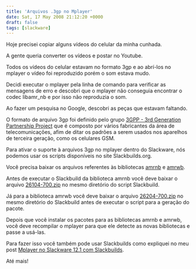 ```yaml
---
title: 'Arquivos .3gp no Mplayer'
date: Sat, 17 May 2008 21:12:20 +0000
draft: false
tags: [slackware]
---
```

Hoje precisei copiar alguns vídeos do celular da minha cunhada.

A gente queria converter os vídeos e postar no Youtube.

Todos os vídeos do celular estavam no formato 3gp e ao abrí-los no mplayer o vídeo foi reproduzido porém o som estava mudo.

Decidi executar o mplayer pela linha de comando para verificar as mensagens de erro e descobri que o mplayer não conseguia encontrar o codec libamr_nb e por isso não reproduzia o som.

Ao fazer um pesquisa no Google, descobri as peças que estavam faltando.

O formato de arquivo 3gp foi definido pelo grupo [3GPP - 3rd Generation Partnership Project](http://www.3gpp.org/About/about.htm) que é composto por vários fabricantes da área de telecomunicações, afim de ditar os padrões a serem usados nos aparelhos de terceira geração, como os celulares GSM.

Para ativar o suporte à arquivos 3gp no mplayer dentro do Slackware, nós podemos usar os scripts disponíveis no site Slackbuilds.org.

Você precisa baixar os arquivos referentes às bibliotecas [amrnb](http://slackbuilds.org/repository/12.1/audio/amrnb/ "Biblioteca amrnb") e [amrwb](http://slackbuilds.org/repository/12.1/audio/amrwb/ "Biblioteca amrwb").

Antes de executar o Slackbuild da biblioteca amrnb você deve baixar o arquivo [26104-700.zip](http://www.3gpp.org/ftp/Specs/archive/26_series/26.104/26104-700.zip) no mesmo diretório do script Slackbuild.

Já para a biblioteca amrwb você deve baixar o arquivo [26204-700.zip](http://www.3gpp.org/ftp/Specs/archive/26_series/26.204/26204-700.zip) no mesmo diretório do Slackbuild antes de executar o script para a geração do pacote.

Depois que você instalar os pacotes para as bibliotecas amrnb e amrwb, você deve recompilar o mplayer para que ele detecte as novas bibliotecas e passe a usá-las.

Para fazer isso você também pode usar Slackbuilds como expliquei no meu post [Mplayer no Slackware 12.1 com Slackbuilds](http://silvino.net/2008/05/11/mplayer-no-slackware-121-com-slackbuilds/).

Até mais!